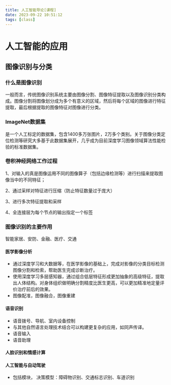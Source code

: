 ```yaml
---
title: 人工智能导论[课程]
date: 2023-09-22 10:51:12
tags: [class]
---
```


# 人工智能的应用

## 图像识别与分类

### 什么是图像识别

一般而言，传统图像识别系统主要由图像分割、图像特征提取以及图像识别分类构成。图像分割将图像划分成为多个有意义的区域，然后将每个区域的图像进行特征提取，最后根据提取的图像特征对图像进行分类。

### ImageNet数据集

是一个人工标定的数据集，包含1400多万张图片，2万多个类别。关于图像分类定位检测等研究大多基于此数据集展开，几乎成为目前深度学习图像领域算法性能检验的标准数据集。

### 卷积神经网络工作过程

1、对输入的真是图像运用不同的图像算子（包括边缘检测等）进行扫描来提取图像当中的不同特征；

2、通过采样对特征进行压缩（防止特征数量过于庞大）

3、进行多次特征提取和采样

4、全连接层为每个节点的输出指定一个标签

### 图像识别的主要作用

智能家居、安防、金融、医疗、交通

#### 医学影像分析

* 通过深度学习和大数据等，在医学影像的基础上，完成对影像的分类目标检测图像分割和检索，帮助医生完成诊断治疗。
* 使用深度学习多层感知器，通过组合低层特征形成更加抽象的高级特征，提取出人体结构。对身体组织做明确分割精度比医生更高，可以更加精准地定量评价治疗前后的效果。
* 图像配准，图像融合，图像重建

#### 语音识别

* 语音拨号、导航、室内设备控制
* 与其他自然语言处理技术结合可以构建更复杂的应用，如同声传译。
* 语音输入
* 语音助理

#### 人脸识别和情感计算

#### 人工智能与自动驾驶

* 包括模块， 决策模型：障碍物识别、交通标志识别、车道识别
